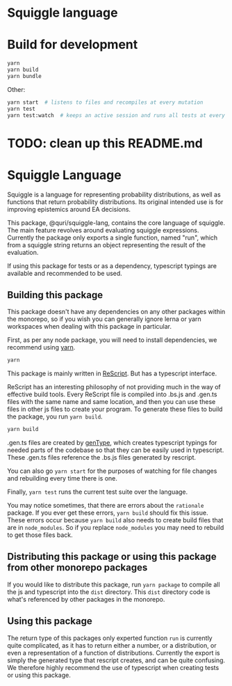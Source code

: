 # Squiggle language

# Build for development
``` sh
yarn 
yarn build
yarn bundle
```

Other: 
``` sh
yarn start  # listens to files and recompiles at every mutation
yarn test
yarn test:watch  # keeps an active session and runs all tests at every mutation
```

# TODO: clean up this README.md 

# Squiggle Language
Squiggle is a language for representing probability distributions, as well as 
functions that return probability distributions. Its original intended use is
for improving epistemics around EA decisions.

This package, @quri/squiggle-lang, contains the core language of squiggle. The main
feature revolves around evaluating squiggle expressions. Currently the package
only exports a single function, named "run", which from a squiggle string returns
an object representing the result of the evaluation.

If using this package for tests or as a dependency, typescript typings are available
and recommended to be used.

## Building this package
This package doesn't have any dependencies on any other packages within the monorepo,
so if you wish you can generally ignore lerna or yarn workspaces when dealing
with this package in particular.

First, as per any node package, you will need to install dependencies, we recommend
using [yarn](https://classic.yarnpkg.com/en/).

```bash
yarn
```

This package is mainly written in [ReScript](https://rescript-lang.org/). But has
a typescript interface.

ReScript has an interesting philosophy of not providing much in the way of effective
build tools. Every ReScript file is compiled into .bs.js and .gen.ts files with the same name
and same location, and then you can use these files in other js files to
create your program. To generate these files to build the package, you run
`yarn build`.

```bash
yarn build
```

.gen.ts files are created by [genType](https://rescript-lang.org/docs/gentype/latest/getting-started),
which creates typescript typings for needed parts of the codebase so that they
can be easily used in typescript. These .gen.ts files reference the .bs.js files
generated by rescript.

You can also go `yarn start` for the purposes of watching for file changes and 
rebuilding every time there is one.

Finally, `yarn test` runs the current test suite over the language.

You may notice sometimes, that there are errors about the `rationale` package.
If you ever get these errors, `yarn build` should fix this issue. These errors
occur because `yarn build` also needs to create build files that are in `node_modules`.
So if you replace `node_modules` you may need to rebuild to get those files back.

## Distributing this package or using this package from other monorepo packages
If you would like to distribute this package, run `yarn package` to compile all the js
and typescript into the `dist` directory. This `dist` directory code is what's
referenced by other packages in the monorepo.

## Using this package
The return type of this packages only experted function `run` is currently quite 
complicated, as it has to return either a number, or a distribution, or even
a representation of a function of distributions. Currently the export is simply
the generated type that rescript creates, and can be quite confusing. We therefore
highly recommend the use of typescript when creating tests or using this package.
